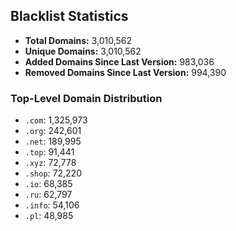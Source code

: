 ## Blacklist Statistics

- **Total Domains:** 3,010,562
- **Unique Domains:** 3,010,562
- **Added Domains Since Last Version:** 983,036
- **Removed Domains Since Last Version:** 994,390

### Top-Level Domain Distribution

-  `.com`: 1,325,973
-  `.org`: 242,601
-  `.net`: 189,995
-  `.top`: 91,441
-  `.xyz`: 72,778
-  `.shop`: 72,220
-  `.io`: 68,385
-  `.ru`: 62,797
-  `.info`: 54,106
-  `.pl`: 48,985
